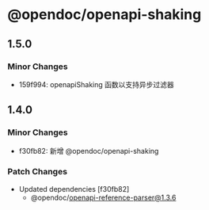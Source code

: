 # @opendoc/openapi-shaking

## 1.5.0

### Minor Changes

- 159f994: openapiShaking 函数以支持异步过滤器

## 1.4.0

### Minor Changes

- f30fb82: 新增 @opendoc/openapi-shaking

### Patch Changes

- Updated dependencies [f30fb82]
  - @opendoc/openapi-reference-parser@1.3.6
